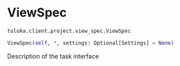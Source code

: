 # ViewSpec
`toloka.client.project.view_spec.ViewSpec`

```python
ViewSpec(self, *, settings: Optional[Settings] = None)
```

Description of the task interface

